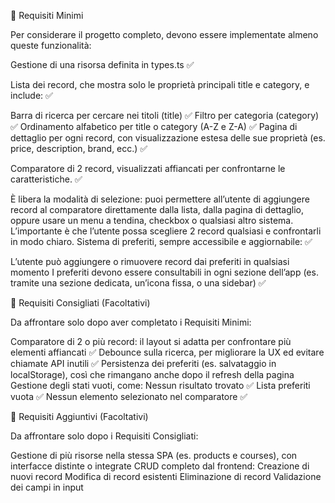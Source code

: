 🥉 Requisiti Minimi

Per considerare il progetto completo, devono essere implementate almeno queste funzionalità:

Gestione di una risorsa definita in types.ts  ✅

Lista dei record, che mostra solo le proprietà principali title e category, e include: ✅

Barra di ricerca per cercare nei titoli (title) ✅
Filtro per categoria (category) ✅
Ordinamento alfabetico per title o category (A-Z e Z-A) ✅
Pagina di dettaglio per ogni record, con visualizzazione estesa delle sue proprietà (es. price, description, brand, ecc.) ✅

Comparatore di 2 record, visualizzati affiancati per confrontarne le caratteristiche.   ✅

È libera la modalità di selezione: puoi permettere all’utente di aggiungere record al comparatore direttamente dalla lista, dalla pagina di dettaglio, oppure usare un menu a tendina, checkbox o qualsiasi altro sistema.
L’importante è che l’utente possa scegliere 2 record qualsiasi e confrontarli in modo chiaro.
Sistema di preferiti, sempre accessibile e aggiornabile: ✅

L’utente può aggiungere o rimuovere record dai preferiti in qualsiasi momento
I preferiti devono essere consultabili in ogni sezione dell’app (es. tramite una sezione dedicata, un’icona fissa, o una sidebar) ✅

🥈 Requisiti Consigliati (Facoltativi)

Da affrontare solo dopo aver completato i Requisiti Minimi:

Comparatore di 2 o più record: il layout si adatta per confrontare più elementi affiancati ✅
Debounce sulla ricerca, per migliorare la UX ed evitare chiamate API inutili  ✅
Persistenza dei preferiti (es. salvataggio in localStorage), così che rimangano anche dopo il refresh della pagina
Gestione degli stati vuoti, come:
Nessun risultato trovato ✅
Lista preferiti vuota ✅
Nessun elemento selezionato nel comparatore  ✅

🥇 Requisiti Aggiuntivi (Facoltativi)

Da affrontare solo dopo i Requisiti Consigliati:

Gestione di più risorse nella stessa SPA (es. products e courses), con interfacce distinte o integrate
CRUD completo dal frontend:
Creazione di nuovi record
Modifica di record esistenti
Eliminazione di record
Validazione dei campi in input

